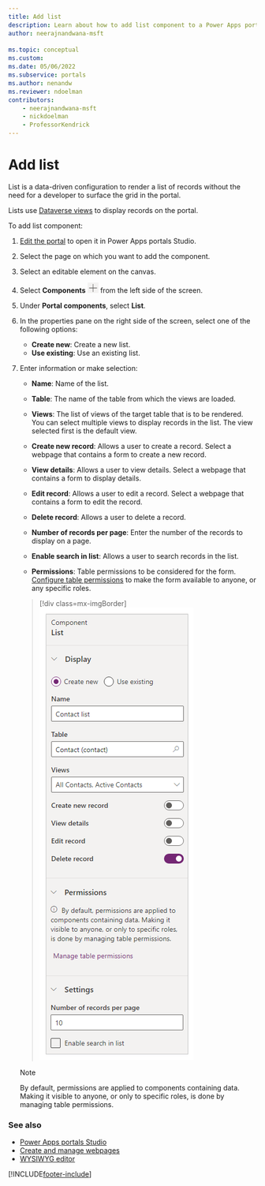```yaml
---
title: Add list
description: Learn about how to add list component to a Power Apps portals page using portals Studio.
author: neerajnandwana-msft

ms.topic: conceptual
ms.custom: 
ms.date: 05/06/2022
ms.subservice: portals
ms.author: nenandw
ms.reviewer: ndoelman
contributors:
    - neerajnandwana-msft
    - nickdoelman
    - ProfessorKendrick
---
```


# Add list

List is a data-driven configuration to render a list of records without the need for a developer to surface the grid in the portal.

Lists use [Dataverse views](/powerapps/maker/model-driven-apps/create-and-edit-views) to display records on the portal.  

To add list component:

1. [Edit the portal](manage-existing-portals.md#edit) to open it in Power Apps portals Studio.  

1. Select the page on which you want to add the component.

1. Select an editable element on the canvas.

1. Select **Components** ![components icon.](media/components-icon.png "Components icon") from the left side of the screen.  

1. Under **Portal components**, select **List**.

1. In the properties pane on the right side of the screen, select one of the following options:

    - **Create new**: Create a new list.
    - **Use existing**: Use an existing list.

1. Enter information or make selection:

    - **Name**: Name of the list.

    - **Table**: The name of the table from which the views are loaded.

    - **Views**: The list of views of the target table that is to be rendered. You can select multiple views to display records in the list. The view selected first is the default view.

    - **Create new record**: Allows a user to create a record. Select a webpage that contains a form to create a new record.

    - **View details**: Allows a user to view details. Select a webpage that contains a form to display details.

    - **Edit record**: Allows a user to edit a record. Select a webpage that contains a form to edit the record.

    - **Delete record**: Allows a user to delete a record.

    - **Number of records per page**: Enter the number of the records to display on a page.

    - **Enable search in list**: Allows a user to search records in the list.

    - **Permissions**: Table permissions to be considered for the form. [Configure table permissions](configure/entity-permissions-studio.md) to make the form available to anyone, or any specific roles.  

    > [!div class=mx-imgBorder]
    > ![list properties.](media/list-props.png "List properties")

    > [!NOTE]
    > By default, permissions are applied to components containing data. Making it visible to anyone, or only to specific roles, is done by managing table permissions.

### See also

- [Power Apps portals Studio](portal-designer-anatomy.md)
- [Create and manage webpages](create-manage-webpages.md)
- [WYSIWYG editor](compose-page.md)


[!INCLUDE[footer-include](../../includes/footer-banner.md)]